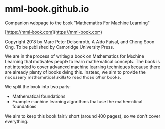 # mml-book.github.io
Companion webpage to the book "Mathematics For Machine Learning"

[https://mml-book.com](https://mml-book.com)

Copyright 2018 by Marc Peter Deisenroth, A Aldo Faisal,
and Cheng Soon Ong. To be published by Cambridge University Press.

We are in the process of writing a book on Mathematics for Machine Learning that motivates people to learn mathematical concepts. The book is not intended to cover advanced machine learning techniques because there are already plenty of books doing this. Instead, we aim to provide the necessary mathematical skills to read those other books.

We split the book into two parts:

* Mathematical foundations
* Example machine learning algorithms that use the mathematical foundations

We aim to keep this book fairly short (around 400 pages), so we don't cover everything.
